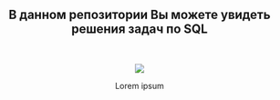 
<center><h2>В данном репозитории Вы можете увидеть решения задач по SQL</center></h2>
<br>

<p align="center">
  <img src="https://proselyte.net/wp-content/uploads/2016/05/Introduction-to-SQL.png" />
</p>


<p align="center">
  Lorem ipsum
</p>